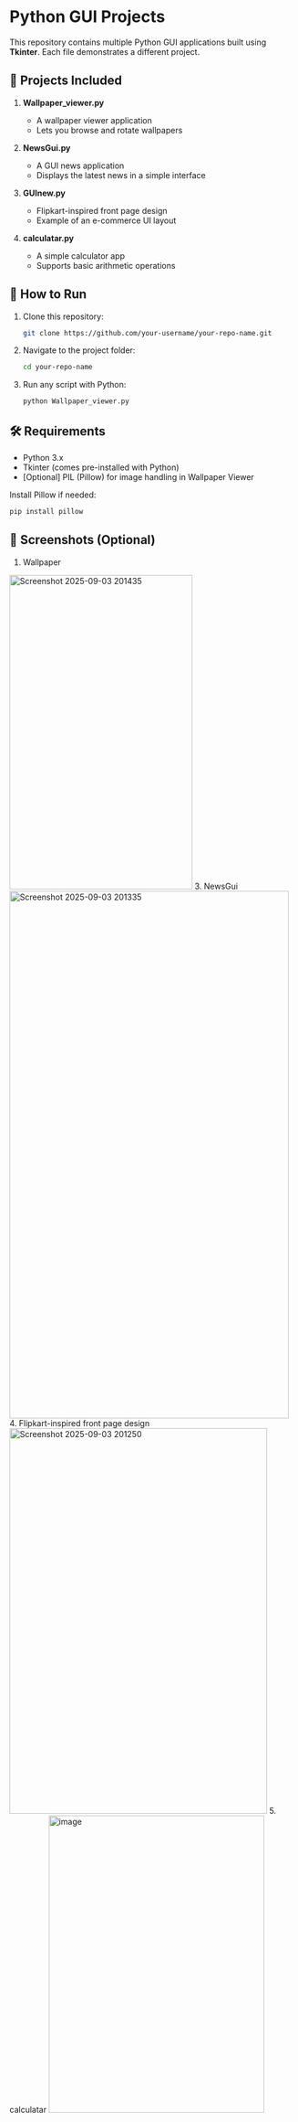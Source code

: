 # Python GUI Projects

This repository contains multiple Python GUI applications built using **Tkinter**. Each file demonstrates a different project.

## 📂 Projects Included

1. **Wallpaper\_viewer.py**

   * A wallpaper viewer application
   * Lets you browse and rotate wallpapers

2. **NewsGui.py**

   * A GUI news application
   * Displays the latest news in a simple interface

3. **GUInew\.py**

   * Flipkart-inspired front page design
   * Example of an e-commerce UI layout

4. **calculatar.py**

   * A simple calculator app
   * Supports basic arithmetic operations

## 🚀 How to Run

1. Clone this repository:

   ```bash
   git clone https://github.com/your-username/your-repo-name.git
   ```
2. Navigate to the project folder:

   ```bash
   cd your-repo-name
   ```
3. Run any script with Python:

   ```bash
   python Wallpaper_viewer.py
   ```

## 🛠 Requirements

* Python 3.x
* Tkinter (comes pre-installed with Python)
* \[Optional] PIL (Pillow) for image handling in Wallpaper Viewer

Install Pillow if needed:

```bash
pip install pillow
```

## 📸 Screenshots (Optional)
1. Wallpaper
   
  <img width="321" height="550" alt="Screenshot 2025-09-03 201435" src="https://github.com/user-attachments/assets/1697af97-01e4-475b-a83c-754e4f9a0d84" />
3. NewsGui

  <img width="490" height="923" alt="Screenshot 2025-09-03 201335" src="https://github.com/user-attachments/assets/cdcc8b5b-f5de-4b2f-99cf-4a478526cd83" />
4. Flipkart-inspired front page design

  <img width="452" height="675" alt="Screenshot 2025-09-03 201250" src="https://github.com/user-attachments/assets/f7c6cc24-a357-417e-aecc-6ebbadc0da1b" />
5. calculatar

  <img width="378" height="520" alt="image" src="https://github.com/user-attachments/assets/64bd5bf7-2fa4-4dd6-a640-be726f758d45" />



